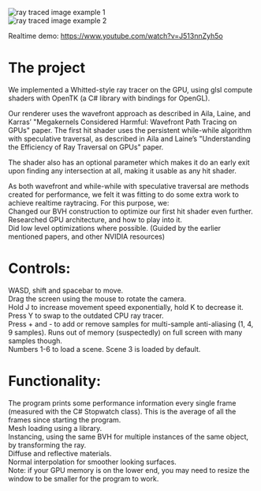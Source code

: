 ![ray traced image example 1](https://github.com/augustvc/Advanced-Graphics-Practical/blob/main/Conference.png?raw=true)  
![ray traced image example 2](https://github.com/augustvc/Advanced-Graphics-Practical/blob/main/Dragondragon.png?raw=true)  

Realtime demo: https://www.youtube.com/watch?v=J513nnZyh5o

# The project

We implemented a Whitted-style ray tracer on the GPU, using glsl compute shaders with OpenTK (a C# library with bindings for OpenGL).

Our renderer uses the wavefront approach as described in Aila, Laine, and Karras’ "Megakernels Considered Harmful: Wavefront Path Tracing on GPUs" paper. The first hit shader uses the persistent while-while algorithm with speculative traversal, as described in Aila and Laine’s "Understanding the Efficiency of Ray Traversal on GPUs" paper.

The shader also has an optional parameter which makes it do an early exit upon finding any intersection at all, making it usable as any hit shader.

As both wavefront and while-while with speculative traversal are methods created for performance, we felt it was fitting to do some extra work to achieve realtime raytracing. For this purpose, we:  
Changed our BVH construction to optimize our first hit shader even further.  
Researched GPU architecture, and how to play into it.  
Did low level optimizations where possible. (Guided by the earlier mentioned papers, and other NVIDIA resources)

# Controls:
WASD, shift and spacebar to move.  
Drag the screen using the mouse to rotate the camera.  
Hold J to increase movement speed exponentially, hold K to decrease it.  
Press Y to swap to the outdated CPU ray tracer.  
Press + and - to add or remove samples for multi-sample anti-aliasing (1, 4, 9 samples). Runs out of memory (suspectedly) on full screen with many samples though.  
Numbers 1-6 to load a scene. Scene 3 is loaded by default.  

# Functionality:  
The program prints some performance information every single frame (measured with the C# Stopwatch class). This is the average of all the frames since starting the program.  
Mesh loading using a library.  
Instancing, using the same BVH for multiple instances of the same object, by transforming the ray.  
Diffuse and reflective materials.  
Normal interpolation for smoother looking surfaces.  
Note: if your GPU memory is on the lower end, you may need to resize the window to be smaller for the program to work.
